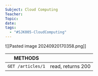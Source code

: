 ```yaml
---
Subject: Cloud Computing
Teacher: 
Topic: 
date: 
tags:
  - "#SJK005-CloudComputing"
---
```


![[Pasted image 20240920170358.png]]


| **METHODS**       |                   |
| ----------------- | ----------------- |
| `GET /articles/1` | read, returns 200 |
